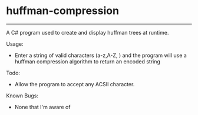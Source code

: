 # huffman-compression
---------------------
A C# program used to create and display huffman trees at runtime.

Usage:
- Enter a string of valid characters (a-z,A-Z, ) and the program will use a huffman compression algorithm to return an encoded string

Todo:
- Allow the program to accept any ACSII character.

Known Bugs:
- None that I'm aware of
